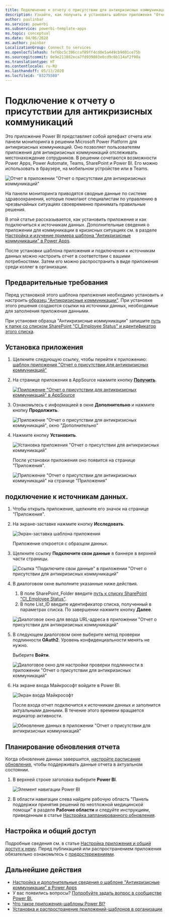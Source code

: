 ```yaml
---
title: Подключение к отчету о присутствии для антикризисных коммуникаций
description: Узнайте, как получить и установить шаблон приложения "Отчет о присутствии для антикризисных коммуникаций в связи с COVID-19" и как подключиться к данным.
author: paulinbar
ms.service: powerbi
ms.subservice: powerbi-template-apps
ms.topic: conceptual
ms.date: 04/06/2020
ms.author: painbar
LocalizationGroup: Connect to services
ms.openlocfilehash: fef6bc5c396ccaf89ff4cd0e5a449cb9d01ce75b
ms.sourcegitcommit: 0e9e211082eca7fd939803e0cd9c6b114af2f90a
ms.translationtype: HT
ms.contentlocale: ru-RU
ms.lasthandoff: 05/13/2020
ms.locfileid: "83275508"
---
```

# <a name="connect-to-the-crisis-communication-presence-report"></a>Подключение к отчету о присутствии для антикризисных коммуникаций

Это приложение Power BI представляет собой артефакт отчета или панели мониторинга в решении Microsoft Power Platform для антикризисных коммуникаций. Оно позволяет пользователям приложения для антикризисных коммуникаций отслеживать местонахождение сотрудников. В решении сочетаются возможности Power Apps, Power Automate, Teams, SharePoint и Power BI. Его можно использовать в браузере, на мобильном устройстве или в Teams.

![Отчет в приложении "Отчет о присутствии для антикризисных коммуникаций"](media/service-connect-to-crisis-communication-presence-report/service-crisis-communication-presence-report.png)

На панели мониторинга приводятся сводные данные по системе здравоохранения, которые помогают специалистам по управлению в чрезвычайных ситуациях своевременно принимать правильные решения.

В этой статье рассказывается, как установить приложение и как подключиться к источникам данных. Дополнительные сведения о приложении для коммуникации в кризисных ситуациях см. в разделе [Настройка и изучение примера шаблона "Антикризисные коммуникации" в Power Apps](https://docs.microsoft.com/powerapps/maker/canvas-apps/sample-crisis-communication-app).

После установки шаблона приложения и подключения к источникам данных можно настроить отчет в соответствии с вашими потребностями. Затем его можно распространить в виде приложения среди коллег в организации.

## <a name="prerequisites"></a>Предварительные требования

Перед установкой этого шаблона приложения необходимо установить и настроить [образец "Антикризисные коммуникации"](https://docs.microsoft.com/powerapps/maker/canvas-apps/sample-crisis-communication-app). При установке этого решения создаются ссылки на источники данных, необходимые для заполнения приложения данными.

При установке образца "Антикризисные коммуникации" запишите [путь к папке со списком SharePoint "CI_Employee Status" и идентификатор этого списка](https://docs.microsoft.com/powerapps/maker/canvas-apps/sample-crisis-communication-app#monitor-office-absences-with-power-bi).

## <a name="install-the-app"></a>Установка приложения

1. Щелкните следующую ссылку, чтобы перейти к приложению: [шаблон приложения "Отчет о присутствии для антикризисных коммуникаций"](https://appsource.microsoft.com/en-us/product/power-bi/pbi-contentpacks.crisiscomms)

1. На странице приложения в AppSource нажмите кнопку [**Получить**](https://appsource.microsoft.com/en-us/product/power-bi/pbi-contentpacks.crisiscomms).

    [![Приложение "Отчет о присутствии для антикризисных коммуникаций" в AppSource](media/service-connect-to-crisis-communication-presence-report/service-crisis-communication-presence-report-app-appsource-get-it-now.png)](https://appsource.microsoft.com/en-us/product/power-bi/pbi-contentpacks.crisiscomms)

1. Ознакомьтесь с информацией в окне **Дополнительно** и нажмите кнопку **Продолжить**.

    ![Приложение "Отчет о присутствии для антикризисных коммуникаций", окно "Дополнительно"](media/service-connect-to-crisis-communication-presence-report/service-crisis-communication-presence-report-1-more-thing.png)

1. Нажмите кнопку **Установить**. 

    ![Установка приложения "Отчет о присутствии для антикризисных коммуникаций"](media/service-connect-to-crisis-communication-presence-report/service-crisis-communication-presence-report-select-install.png)

    После установки приложения оно появится на странице "Приложения".

   ![Приложение "Отчет о присутствии для антикризисных коммуникаций" на странице "Приложения"](media/service-connect-to-crisis-communication-presence-report/service-crisis-communication-presence-report-app-apps-page-icon.png)

## <a name="connect-to-data-sources"></a>подключение к источникам данных.

1. Чтобы открыть приложение, щелкните его значок на странице "Приложения".

1. На экране-заставке нажмите кнопку **Исследовать**.

   ![Экран-заставка шаблона приложения](media/service-connect-to-crisis-communication-presence-report/service-crisis-communication-presence-report-app-splash-screen.png)

   Приложение откроется с образцом данных.

1. Щелкните ссылку **Подключите свои данные** в баннере в верхней части страницы.

   ![Ссылка "Подключите свои данные" в приложении "Отчет о присутствии для антикризисных коммуникаций"](media/service-connect-to-crisis-communication-presence-report/service-crisis-communication-presence-report-app-connect-data.png)

1. В диалоговом окне выполните указанные ниже действия.
   1. В поле SharePoint_Folder введите [путь к списку SharePoint "CI_Employee Status"](https://docs.microsoft.com/powerapps/maker/canvas-apps/sample-crisis-communication-app#monitor-office-absences-with-power-bi).
   1. В поле List_ID введите идентификатор списка, полученный в параметрах списка. По завершении нажмите кнопку **Далее**.

   ![Диалоговое окно для ввода URL-адреса в приложении "Отчет о присутствии для антикризисных коммуникаций"](media/service-connect-to-crisis-communication-presence-report/service-crisis-communication-presence-report-app-url-dialog.png)

1. В следующем диалоговом окне выберите метод проверки подлинности **OAuth2**. Уровень конфиденциальности менять не нужно.

   Выберите **Войти**.

   ![Диалоговое окно для настройки проверки подлинности в приложении "Отчет о присутствии для антикризисных коммуникаций"](media/service-connect-to-crisis-communication-presence-report/service-crisis-communication-presence-report-app-authentication-dialog.png)

1. На экране входа Майкрософт войдите в Power BI.

   ![Экран входа Майкрософт](media/service-connect-to-crisis-communication-presence-report/service-crisis-communication-presence-report-app-microsoft-login.png)

   После входа отчет подключится к источникам данных и заполнится актуальными данными. В течение этого времени вращается индикатор активности.

   ![Обновление данных в приложении "Отчет о присутствии для антикризисных коммуникаций"](media/service-connect-to-crisis-communication-presence-report/service-crisis-communication-presence-report-app-refresh-monitor.png)

## <a name="schedule-report-refresh"></a>Планирование обновления отчета

Когда обновление данных завершится, [настройте расписание обновления](../connect-data/refresh-scheduled-refresh.md), чтобы поддерживать данные отчета в актуальном состоянии.

1. В верхней строке заголовка выберите **Power BI**.

   ![Элемент навигации Power BI](media/service-connect-to-crisis-communication-presence-report/service-crisis-communication-presence-report-app-powerbi-breadcrumb.png)

1. В области навигации слева найдите рабочую область "Панель поддержки принятия решений по неотложной медицинской помощи" в разделе **Рабочие области** и следуйте инструкциям, приведенным в статье [Настройка запланированного обновления](../connect-data/refresh-scheduled-refresh.md).

## <a name="customize-and-share"></a>Настройка и общий доступ

Подробные сведения см. в статье [Настройка приложения и общий доступ к нему](../connect-data/service-template-apps-install-distribute.md#customize-and-share-the-app). Перед публикацией или распространением приложения обязательно ознакомьтесь с [предостережениями](../create-reports/sample-covid-19-us.md#disclaimers).

## <a name="next-steps"></a>Дальнейшие действия
* [Настройка и дополнительные сведения о шаблоне "Антикризисные коммуникации" в Power Apps](https://docs.microsoft.com/powerapps/maker/canvas-apps/sample-crisis-communication-app)
* У вас появились вопросы? [Попробуйте задать вопрос в сообществе Power BI.](https://community.powerbi.com/)
* [Что такое приложения-шаблоны Power BI?](../connect-data/service-template-apps-overview.md)
* [Установка и распространение приложений-шаблонов в организации](../connect-data/service-template-apps-install-distribute.md)

